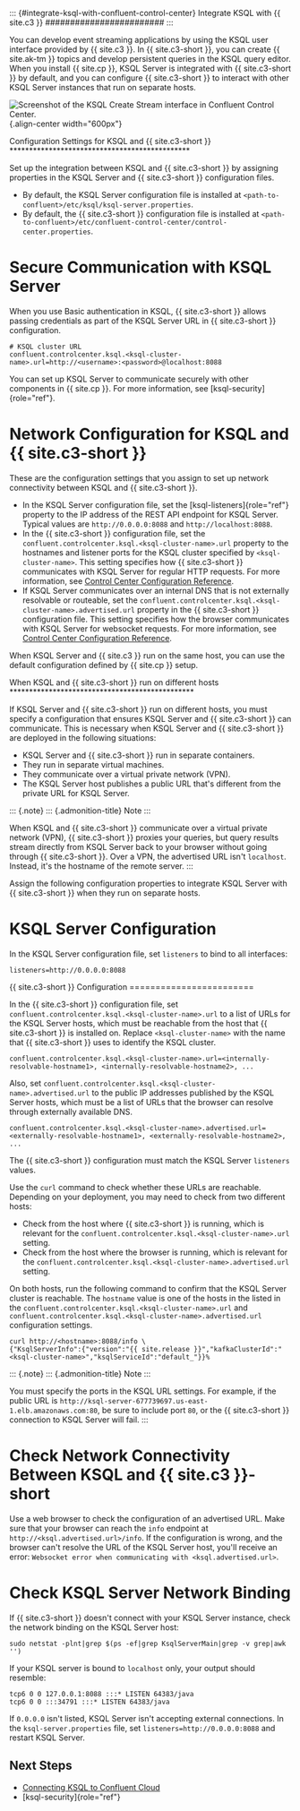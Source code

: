 ---
---
::: {#integrate-ksql-with-confluent-control-center}
Integrate KSQL with {{ site.c3 }}
\#\#\#\#\#\#\#\#\#\#\#\#\#\#\#\#\#\#\#\#\#\#\#\#
:::

You can develop event streaming applications by using the KSQL user
interface provided by {{ site.c3 }}. In {{ site.c3-short }}, you can
create {{ site.ak-tm }} topics and develop persistent queries in the
KSQL query editor. When you install {{ site.cp }}, KSQL Server is
integrated with {{ site.c3-short }} by default, and you can configure {{
site.c3-short }} to interact with other KSQL Server instances that run
on separate hosts.

![Screenshot of the KSQL Create Stream interface in Confluent Control Center.](../../../../images/ksql-interface-create-stream.png){.align-center
width="600px"}

Configuration Settings for KSQL and {{ site.c3-short }}
\*\*\*\*\*\*\*\*\*\*\*\*\*\*\*\*\*\*\*\*\*\*\*\*\*\*\*\*\*\*\*\*\*\*\*\*\*\*\*\*\*\*\*\*\*\*

Set up the integration between KSQL and {{ site.c3-short }} by assigning
properties in the KSQL Server and {{ site.c3-short }} configuration
files.

-   By default, the KSQL Server configuration file is installed at
    `<path-to-confluent>/etc/ksql/ksql-server.properties`.
-   By default, the {{ site.c3-short }} configuration file is installed
    at
    `<path-to-confluent>/etc/confluent-control-center/control-center.properties`.

Secure Communication with KSQL Server
=====================================

When you use Basic authentication in KSQL, {{ site.c3-short }} allows
passing credentials as part of the KSQL Server URL in {{ site.c3-short
}} configuration.

    # KSQL cluster URL
    confluent.controlcenter.ksql.<ksql-cluster-name>.url=http://<username>:<password>@localhost:8088

You can set up KSQL Server to communicate securely with other components
in {{ site.cp }}. For more information, see [ksql-security]{role="ref"}.

Network Configuration for KSQL and {{ site.c3-short }}
=============================================

These are the configuration settings that you assign to set up network
connectivity between KSQL and {{ site.c3-short }}.

-   In the KSQL Server configuration file, set the
    [ksql-listeners]{role="ref"} property to the IP address of the REST
    API endpoint for KSQL Server. Typical values are
    `http://0.0.0.0:8088` and `http://localhost:8088`.
-   In the {{ site.c3-short }} configuration file, set the
    `confluent.controlcenter.ksql.<ksql-cluster-name>.url` property to
    the hostnames and listener ports for the KSQL cluster specified by
    `<ksql-cluster-name>`. This setting specifies how {{ site.c3-short
    }} communicates with KSQL Server for regular HTTP requests. For more
    information, see [Control Center Configuration
    Reference](https://docs.confluent.io/current/control-center/installation/configuration.html#ksql-settings).
-   If KSQL Server communicates over an internal DNS that is not
    externally resolvable or routeable, set the
    `confluent.controlcenter.ksql.<ksql-cluster-name>.advertised.url`
    property in the {{ site.c3-short }} configuration file. This setting
    specifies how the browser communicates with KSQL Server for
    websocket requests. For more information, see [Control Center
    Configuration
    Reference](https://docs.confluent.io/current/control-center/installation/configuration.html#ksql-settings).

When KSQL Server and {{ site.c3 }} run on the same host, you can use the
default configuration defined by {{ site.cp }} setup.

When KSQL and {{ site.c3-short }} run on different hosts
\*\*\*\*\*\*\*\*\*\*\*\*\*\*\*\*\*\*\*\*\*\*\*\*\*\*\*\*\*\*\*\*\*\*\*\*\*\*\*\*\*\*\*\*\*\*\*

If KSQL Server and {{ site.c3-short }} run on different hosts, you must
specify a configuration that ensures KSQL Server and {{ site.c3-short }}
can communicate. This is necessary when KSQL Server and {{ site.c3-short
}} are deployed in the following situations:

-   KSQL Server and {{ site.c3-short }} run in separate containers.
-   They run in separate virtual machines.
-   They communicate over a virtual private network (VPN).
-   The KSQL Server host publishes a public URL that\'s different from
    the private URL for KSQL Server.

::: {.note}
::: {.admonition-title}
Note
:::

When KSQL and {{ site.c3-short }} communicate over a virtual private
network (VPN), {{ site.c3-short }} proxies your queries, but query
results stream directly from KSQL Server back to your browser without
going through {{ site.c3-short }}. Over a VPN, the advertised URL isn\'t
`localhost`. Instead, it\'s the hostname of the remote server.
:::

Assign the following configuration properties to integrate KSQL Server
with {{ site.c3-short }} when they run on separate hosts.

KSQL Server Configuration
=========================

In the KSQL Server configuration file, set `listeners` to bind to all
interfaces:

    listeners=http://0.0.0.0:8088

{{ site.c3-short }} Configuration ========================

In the {{ site.c3-short }} configuration file, set
`confluent.controlcenter.ksql.<ksql-cluster-name>.url` to a list of URLs
for the KSQL Server hosts, which must be reachable from the host that {{
site.c3-short }} is installed on. Replace `<ksql-cluster-name>` with the
name that {{ site.c3-short }} uses to identify the KSQL cluster.

    confluent.controlcenter.ksql.<ksql-cluster-name>.url=<internally-resolvable-hostname1>, <internally-resolvable-hostname2>, ...

Also, set
`confluent.controlcenter.ksql.<ksql-cluster-name>.advertised.url` to the
public IP addresses published by the KSQL Server hosts, which must be a
list of URLs that the browser can resolve through externally available
DNS.

    confluent.controlcenter.ksql.<ksql-cluster-name>.advertised.url=<externally-resolvable-hostname1>, <externally-resolvable-hostname2>, ...

The {{ site.c3-short }} configuration must match the KSQL Server
`listeners` values.

Use the `curl` command to check whether these URLs are reachable.
Depending on your deployment, you may need to check from two different
hosts:

-   Check from the host where {{ site.c3-short }} is running, which is
    relevant for the
    `confluent.controlcenter.ksql.<ksql-cluster-name>.url` setting.
-   Check from the host where the browser is running, which is relevant
    for the
    `confluent.controlcenter.ksql.<ksql-cluster-name>.advertised.url`
    setting.

On both hosts, run the following command to confirm that the KSQL Server
cluster is reachable. The `hostname` value is one of the hosts in the
listed in the `confluent.controlcenter.ksql.<ksql-cluster-name>.url` and
`confluent.controlcenter.ksql.<ksql-cluster-name>.advertised.url`
configuration settings.

``` {.sourceCode .bash}
curl http://<hostname>:8088/info \
{"KsqlServerInfo":{"version":"{{ site.release }}","kafkaClusterId":"<ksql-cluster-name>","ksqlServiceId":"default_"}}%
```

::: {.note}
::: {.admonition-title}
Note
:::

You must specify the ports in the KSQL URL settings. For example, if the
public URL is
`http://ksql-server-677739697.us-east-1.elb.amazonaws.com:80`, be sure
to include port `80`, or the {{ site.c3-short }} connection to KSQL
Server will fail.
:::

Check Network Connectivity Between KSQL and {{ site.c3 }}-short
======================================================

Use a web browser to check the configuration of an advertised URL. Make
sure that your browser can reach the `info` endpoint at
`http://<ksql.advertised.url>/info`. If the configuration is wrong, and
the browser can\'t resolve the URL of the KSQL Server host, you\'ll
receive an error:
`Websocket error when communicating with <ksql.advertised.url>`.

Check KSQL Server Network Binding
=================================

If {{ site.c3-short }} doesn\'t connect with your KSQL Server instance,
check the network binding on the KSQL Server host:

``` {.sourceCode .bash}
sudo netstat -plnt|grep $(ps -ef|grep KsqlServerMain|grep -v grep|awk '')
```

If your KSQL server is bound to `localhost` only, your output should
resemble:

``` {.sourceCode .bash}
tcp6 0 0 127.0.0.1:8088 :::* LISTEN 64383/java
tcp6 0 0 :::34791 :::* LISTEN 64383/java
```

If `0.0.0.0` isn\'t listed, KSQL Server isn\'t accepting external
connections. In the `ksql-server.properties` file, set
`listeners=http://0.0.0.0:8088` and restart KSQL Server.

Next Steps
----------

-   [Connecting KSQL to Confluent
    Cloud](https://docs.confluent.io/current/cloud/connect/ksql-cloud-config.html)
-   [ksql-security]{role="ref"}
